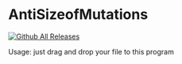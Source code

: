 # AntiSizeofMutations

[![Github All Releases](https://img.shields.io/github/downloads/01-Feli/AntiSizeofMutations/total?label=Github%20Downloads)]()

Usage: just drag and drop your file to this program
